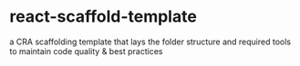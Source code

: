 # react-scaffold-template
a CRA scaffolding template that lays the folder structure and required tools to maintain code quality &amp; best practices
